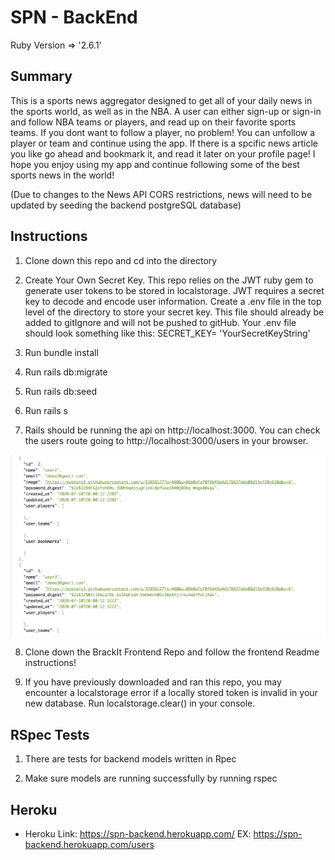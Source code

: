 # SPN - BackEnd

Ruby Version => '2.6.1'

## Summary 

This is a sports news aggregator designed to get all of your daily news in the sports world, as well as in the NBA.  A user can either sign-up or sign-in and follow NBA teams or players, and read up on their favorite sports teams.  If you dont want to follow a player, no problem!  You can unfollow a player or team and continue using the app.  If there is a spcific news article you like go ahead and bookmark it, and read it later on your profile page!  I hope you enjoy using my app and continue following some of the best sports news in the world!

(Due to changes to the News API CORS restrictions, news will need to be updated by seeding the backend postgreSQL database)

## Instructions

1. Clone down this repo and cd into the directory

2. Create Your Own Secret Key. This repo relies on the JWT ruby gem to generate user tokens to be stored in localstorage. JWT requires a secret key to decode and encode user information. Create a .env file in the top level of the directory to store your secret key. This file should already be added to gitIgnore and will not be pushed to gitHub. Your .env file should look something like this: SECRET_KEY= 'YourSecretKeyString'

3. Run bundle install

4. Run rails db:migrate

5. Run rails db:seed

6. Run rails s

7. Rails should be running the api on http://localhost:3000. You can check the users route going to http://localhost:3000/users in your browser.

![Image of Users](public/ScreenShoot.png)

8. Clone down the BrackIt Frontend Repo and follow the frontend Readme instructions!

9. If you have previously downloaded and ran this repo, you may encounter a localstorage error if a locally stored token is invalid in your new database. Run localstorage.clear() in your console.

## RSpec Tests 

1. There are tests for backend models written in Rpec

2. Make sure models are running successfully by running rspec

## Heroku

- Heroku Link: https://spn-backend.herokuapp.com/
EX: https://spn-backend.herokuapp.com/users